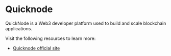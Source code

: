 # Quicknode

QuickNode is a Web3 developer platform used to build and scale blockchain applications.

Visit the following resources to learn more:

- [Quicknode official site](https://www.quicknode.com/)